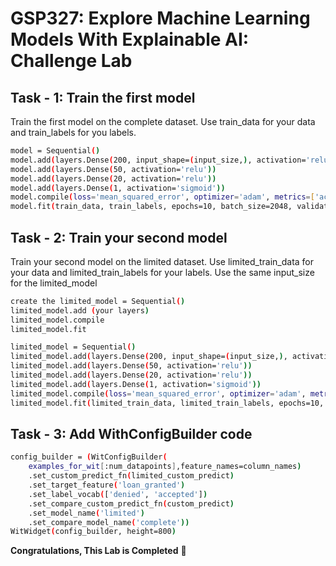 # GSP327: Explore Machine Learning Models With Explainable AI: Challenge Lab

## Task - 1: Train the first model

Train the first model on the complete dataset. Use train_data for your data and train_labels for you labels.

```bash
model = Sequential()
model.add(layers.Dense(200, input_shape=(input_size,), activation='relu'))
model.add(layers.Dense(50, activation='relu'))
model.add(layers.Dense(20, activation='relu'))
model.add(layers.Dense(1, activation='sigmoid'))
model.compile(loss='mean_squared_error', optimizer='adam', metrics=['accuracy'])
model.fit(train_data, train_labels, epochs=10, batch_size=2048, validation_split=0.1)
```

## Task - 2: Train your second model

Train your second model on the limited dataset. Use limited_train_data for your data and limited_train_labels for your labels. Use the same input_size for the limited_model

```bash
create the limited_model = Sequential()
limited_model.add (your layers)
limited_model.compile
limited_model.fit

limited_model = Sequential()
limited_model.add(layers.Dense(200, input_shape=(input_size,), activation='relu'))
limited_model.add(layers.Dense(50, activation='relu'))
limited_model.add(layers.Dense(20, activation='relu'))
limited_model.add(layers.Dense(1, activation='sigmoid'))
limited_model.compile(loss='mean_squared_error', optimizer='adam', metrics=['accuracy'])
limited_model.fit(limited_train_data, limited_train_labels, epochs=10, batch_size=2048, validation_split=0.1)
```

## Task - 3: Add WithConfigBuilder code
```bash
config_builder = (WitConfigBuilder(
    examples_for_wit[:num_datapoints],feature_names=column_names)
    .set_custom_predict_fn(limited_custom_predict)
    .set_target_feature('loan_granted')
    .set_label_vocab(['denied', 'accepted'])
    .set_compare_custom_predict_fn(custom_predict)
    .set_model_name('limited')
    .set_compare_model_name('complete'))
WitWidget(config_builder, height=800)
```

**Congratulations, This Lab is Completed** 🤩
